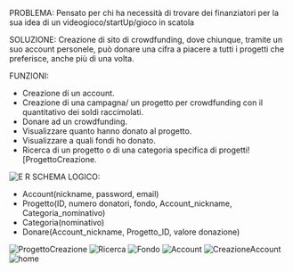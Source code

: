 PROBLEMA:
Pensato per chi ha necessità di trovare dei finanziatori per la sua idea di un videogioco/startUp/gioco in scatola

SOLUZIONE:
Creazione di sito di crowdfunding, dove chiunque, tramite un suo account personele, può donare una cifra a piacere a tutti i progetti che preferisce, anche più di una volta.

FUNZIONI:

- Creazione di un account.
- Creazione di una campagna/ un progetto per crowdfunding con il quantitativo dei soldi raccimolati.
- Donare ad un crowdfunding.
- Visualizzare quanto hanno donato al progetto.
- Visualizzare a quali fondi ho donato.
- Ricerca di un progetto o di una categoria specifica di progetti![ProgettoCreazione.

![E R](https://github.com/Giorgiobon/AnExtraEuro/assets/101709335/d500f12d-046b-48d2-a8a4-4bba07eb72cf)
SCHEMA LOGICO:

- Account(nickname, password, email)
- Progetto(ID, numero donatori, fondo, Account_nickname, Categoria_nominativo)
- Categoria(nominativo)
- Donare(Account_nickname, Progetto_ID, valore donazione)

![ProgettoCreazione](https://github.com/Giorgiobon/AnExtraEuro/assets/101709335/a991c027-e0f4-46f4-a04e-420f9b230d3e)
![Ricerca](https://github.com/Giorgiobon/AnExtraEuro/assets/101709335/be021493-f21c-4434-85ee-593f21bf3176)
![Fondo](https://github.com/Giorgiobon/AnExtraEuro/assets/101709335/9b399270-e157-40fe-b2e7-fa35d246944f)
![Account](https://github.com/Giorgiobon/AnExtraEuro/assets/101709335/68d7897a-6b31-4ae2-a3d8-21c185c52c05)
![CreazioneAccount](https://github.com/Giorgiobon/AnExtraEuro/assets/101709335/ef19a364-846e-46cd-a0c8-acf315f884de)
![home](https://github.com/Giorgiobon/AnExtraEuro/assets/101709335/1da93849-766e-4c1f-823a-2642fc5c04ff)
